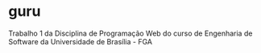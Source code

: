 # guru
Trabalho 1 da Disciplina de Programação Web do curso de Engenharia de Software da Universidade de Brasília - FGA
